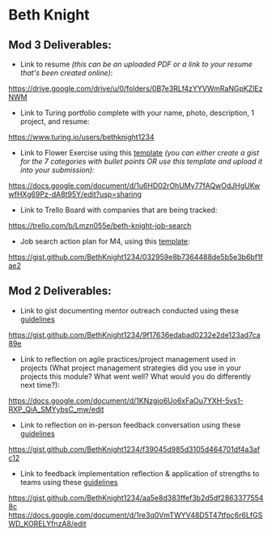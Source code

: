 # Beth Knight

## Mod 3 Deliverables:

* Link to resume *(this can be an uploaded PDF or a link to your resume that's been created online)*: 


https://drive.google.com/drive/u/0/folders/0B7e3RLf4zYYVWmRaNGpKZlEzNWM

* Link to Turing portfolio complete with your name, photo, description, 1 project, and resume:

https://www.turing.io/users/bethknight1234

* Link to Flower Exercise using this [template](https://github.com/turingschool/career-development-curriculum/blob/master/files/Career%20Unit%20-%20The%20Flower%20Diagram.pdf) *(you can either create a gist for the 7 categories with bullet points OR use this template and upload it into your submission):*

https://docs.google.com/document/d/1u6HD02rOhUMy77fAQwOdJHgUKwwfHXg69Pz-dA8t95Y/edit?usp=sharing

* Link to Trello Board with companies that are being tracked: 

https://trello.com/b/Lmzn055e/beth-knight-job-search

* Job search action plan for M4, using this [template](https://github.com/turingschool/career-development-curriculum/blob/master/module_three/mod_4_action_plan_template.md):

https://gist.github.com/BethKnight1234/032959e8b7364488de5b5e3b6bf1fae2


## Mod 2 Deliverables:
* Link to gist documenting mentor outreach conducted using these [guidelines](https://github.com/turingschool/career-development-curriculum/blob/master/module_two/cold_outreach_i_guidelines.md)

https://gist.github.com/BethKnight1234/9f17636edabad0232e2de123ad7ca89e

* Link to reflection on agile practices/project management used in projects (What project management strategies did you use in your projects this module? What went well? What would you do differently next time?):

https://docs.google.com/document/d/1KNzgio6Uo6xFaOu7YXH-5vs1-RXP_QiA_SMYybsC_mw/edit

* Link to reflection on in-person feedback conversation using these [guidelines](https://github.com/turingschool/career-development-curriculum/blob/master/module_two/feedback_conversation_reflection_guidelines.md)

https://gist.github.com/BethKnight1234/f39045d985d3105d464701df4a3afc12

* Link to feedback implementation reflection & application of strengths to teams using these [guidelines](https://github.com/turingschool/career-development-curriculum/blob/master/module_two/feedback_implementation_strengths_reflection.md)

https://gist.github.com/BethKnight1234/aa5e8d383ffef3b2d5df28633775548c
https://docs.google.com/document/d/1re3q0VmTWYV48D5T47tfpc6r6LfGSWD_KORELYfnzA8/edit
